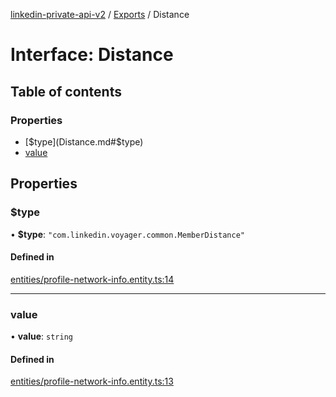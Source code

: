 [linkedin-private-api-v2](../README.md) / [Exports](../modules.md) / Distance

# Interface: Distance

## Table of contents

### Properties

- [$type](Distance.md#$type)
- [value](Distance.md#value)

## Properties

### $type

• **$type**: ``"com.linkedin.voyager.common.MemberDistance"``

#### Defined in

[entities/profile-network-info.entity.ts:14](https://github.com/akash-gupt/linkedin-private-api/blob/d170d2d/src/entities/profile-network-info.entity.ts#L14)

___

### value

• **value**: `string`

#### Defined in

[entities/profile-network-info.entity.ts:13](https://github.com/akash-gupt/linkedin-private-api/blob/d170d2d/src/entities/profile-network-info.entity.ts#L13)

